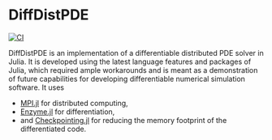 # DiffDistPDE
[![CI](https://github.com/DJ4Earth/Burgers.jl/actions/workflows/ci.yml/badge.svg)](https://github.com/DJ4Earth/Burgers.jl/actions/workflows/ci.yml)

DiffDistPDE is an implementation of a differentiable distributed PDE solver in Julia. It is developed using the latest language features and packages of Julia, which required ample workarounds and is meant as a demonstration of future capabilities for developing differentiable numerical simulation software. It uses
* [MPI.jl](https://github.com/JuliaParallel/MPI.jl) for distributed computing,
* [Enzyme.jl](https://github.com/EnzymeAD/Enzyme.jl) for differentiation,
* and [Checkpointing.jl](https://github.com/Argonne-National-Laboratory/Checkpointing.jl) for reducing the memory footprint of the differentiated code.
